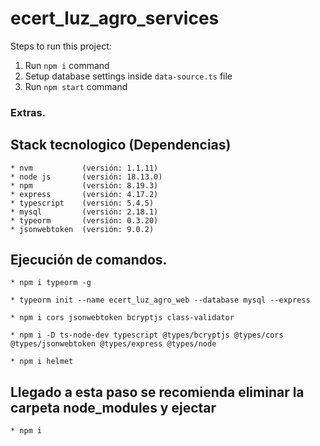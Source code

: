# ecert_luz_agro_services

Steps to run this project:

1. Run `npm i` command
2. Setup database settings inside `data-source.ts` file
3. Run `npm start` command

### Extras.

## Stack tecnologico (Dependencias)
    * nvm           (versión: 1.1.11)
    * node js       (versión: 18.13.0)
    * npm           (versión: 8.19.3)    
    * express       (versión: 4.17.2)
    * typescript    (versión: 5.4.5)
    * mysql         (versión: 2.18.1)
    * typeorm       (versión: 0.3.20)
    * jsonwebtoken  (versión: 9.0.2)

## Ejecución de comandos.

    * npm i typeorm -g

    * typeorm init --name ecert_luz_agro_web --database mysql --express

    * npm i cors jsonwebtoken bcryptjs class-validator

    * npm i -D ts-node-dev typescript @types/bcryptjs @types/cors @types/jsonwebtoken @types/express @types/node
    
    * npm i helmet


## Llegado a esta paso se recomienda eliminar la carpeta node_modules y ejectar
    * npm i
